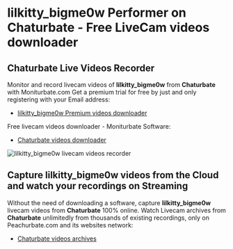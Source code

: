 # lilkitty_bigme0w Performer on Chaturbate - Free LiveCam videos downloader

## Chaturbate Live Videos Recorder

Monitor and record livecam videos of **lilkitty_bigme0w** from **Chaturbate** with Moniturbate.com
Get a premium trial for free by just and only registering with your Email address:
* [lilkitty_bigme0w Premium videos downloader](https://moniturbate.com/request-demo-licence-key.html)

Free livecam videos downloader - Moniturbate Software:
* [Chaturbate videos downloader](https://moniturbate.com/moniturbate-download-software.html)

![lilkitty_bigme0w livecam videos recorder](https://peachurnet.com/templates/moniturbate-software.png)


## Capture lilkitty_bigme0w videos from the Cloud and watch your recordings on Streaming

Without the need of downloading a software, capture **lilkitty_bigme0w** livecam videos from **Chaturbate** 100% online.
Watch Livecam archives from **Chaturbate** unlimitedly from thousands of existing recordings, only on Peachurbate.com and its websites network:
* [Chaturbate videos archives](https://peachurnet.com/)